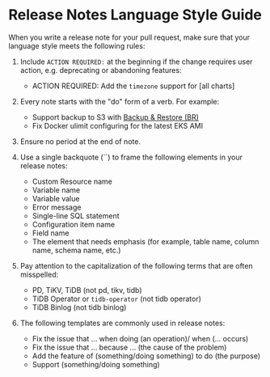 # Release Notes Language Style Guide

When you write a release note for your pull request, make sure that your language style meets the following rules:

1. Include `ACTION REQUIRED:` at the beginning if the change requires user action, e.g. deprecating or abandoning features:

    - ACTION REQUIRED: Add the `timezone` support for [all charts]

2. Every note starts with the "do" form of a verb. For example:

    - Support backup to S3 with [Backup & Restore (BR)](https://github.com/pingcap/br)
    - Fix Docker ulimit configuring for the latest EKS AMI

3. Ensure no period at the end of note.

4. Use a single backquote (``) to frame the following elements in your release notes:

    - Custom Resource name
    - Variable name
    - Variable value
    - Error message
    - Single-line SQL statement
    - Configuration item name
    - Field name
    - The element that needs emphasis (for example, table name, column name, schema name, etc.)
  
5. Pay attention to the capitalization of the following terms that are often misspelled:

    - PD, TiKV, TiDB (not pd, tikv, tidb)
    - TiDB Operator or `tidb-operator` (not tidb operator)
    - TiDB Binlog (not tidb binlog)

6. The following templates are commonly used in release notes:

    - Fix the issue that ... when doing (an operation)/ when (... occurs)
    - Fix the issue that ... because ... (the cause of the problem)
    - Add the feature of (something/doing something) to do (the purpose)
    - Support (something/doing something)
